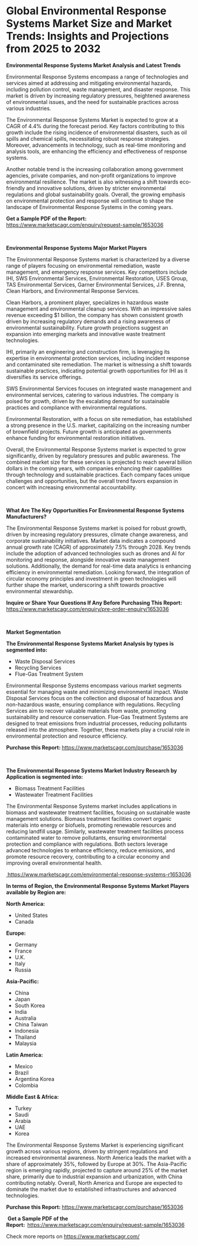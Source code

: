 <p><h1>Global Environmental Response Systems Market Size and Market Trends: Insights and Projections from 2025 to 2032</h1></p><p><strong>Environmental Response Systems Market Analysis and Latest Trends</strong></p>
<p><p>Environmental Response Systems encompass a range of technologies and services aimed at addressing and mitigating environmental hazards, including pollution control, waste management, and disaster response. This market is driven by increasing regulatory pressures, heightened awareness of environmental issues, and the need for sustainable practices across various industries.</p><p>The Environmental Response Systems Market is expected to grow at a CAGR of 4.4% during the forecast period. Key factors contributing to this growth include the rising incidence of environmental disasters, such as oil spills and chemical spills, necessitating robust response strategies. Moreover, advancements in technology, such as real-time monitoring and analysis tools, are enhancing the efficiency and effectiveness of response systems.</p><p>Another notable trend is the increasing collaboration among government agencies, private companies, and non-profit organizations to improve environmental resilience. The market is also witnessing a shift towards eco-friendly and innovative solutions, driven by stricter environmental regulations and global sustainability goals. Overall, the growing emphasis on environmental protection and response will continue to shape the landscape of Environmental Response Systems in the coming years.</p></p>
<p><strong>Get a Sample PDF of the Report:&nbsp;</strong> <a href="https://www.marketscagr.com/enquiry/request-sample/1653036?utm_campaign=2460&utm_medium=2&utm_source=Github&utm_content=ia&utm_term=08032025&utm_id=environmental-response-systems">https://www.marketscagr.com/enquiry/request-sample/1653036</a></p>
<p>&nbsp;</p>
<p><strong>Environmental Response Systems Major Market Players</strong></p>
<p><p>The Environmental Response Systems market is characterized by a diverse range of players focusing on environmental remediation, waste management, and emergency response services. Key competitors include IHI, SWS Environmental Services, Environmental Restoration, USES Group, TAS Environmental Services, Garner Environmental Services, J.F. Brenna, Clean Harbors, and Environmental Response Services.</p><p>Clean Harbors, a prominent player, specializes in hazardous waste management and environmental cleanup services. With an impressive sales revenue exceeding $1 billion, the company has shown consistent growth driven by increasing regulatory demands and a rising awareness of environmental sustainability. Future growth projections suggest an expansion into emerging markets and innovative waste treatment technologies.</p><p>IHI, primarily an engineering and construction firm, is leveraging its expertise in environmental protection services, including incident response and contaminated site remediation. The market is witnessing a shift towards sustainable practices, indicating potential growth opportunities for IHI as it diversifies its service offerings.</p><p>SWS Environmental Services focuses on integrated waste management and environmental services, catering to various industries. The company is poised for growth, driven by the escalating demand for sustainable practices and compliance with environmental regulations.</p><p>Environmental Restoration, with a focus on site remediation, has established a strong presence in the U.S. market, capitalizing on the increasing number of brownfield projects. Future growth is anticipated as governments enhance funding for environmental restoration initiatives.</p><p>Overall, the Environmental Response Systems market is expected to grow significantly, driven by regulatory pressures and public awareness. The combined market size for these services is projected to reach several billion dollars in the coming years, with companies enhancing their capabilities through technology and sustainable practices. Each company faces unique challenges and opportunities, but the overall trend favors expansion in concert with increasing environmental accountability.</p></p>
<p>&nbsp;</p>
<p><strong>What Are The Key Opportunities For Environmental Response Systems Manufacturers?</strong></p>
<p><p>The Environmental Response Systems market is poised for robust growth, driven by increasing regulatory pressures, climate change awareness, and corporate sustainability initiatives. Market data indicates a compound annual growth rate (CAGR) of approximately 7.5% through 2028. Key trends include the adoption of advanced technologies such as drones and AI for monitoring and response, alongside innovative waste management solutions. Additionally, the demand for real-time data analytics is enhancing efficiency in environmental remediation. Looking forward, the integration of circular economy principles and investment in green technologies will further shape the market, underscoring a shift towards proactive environmental stewardship.</p></p>
<p><strong>Inquire or Share Your Questions If Any Before Purchasing This Report:</strong> <a href="https://www.marketscagr.com/enquiry/pre-order-enquiry/1653036?utm_campaign=2460&utm_medium=2&utm_source=Github&utm_content=ia&utm_term=08032025&utm_id=environmental-response-systems">https://www.marketscagr.com/enquiry/pre-order-enquiry/1653036</a></p>
<p>&nbsp;</p>
<p><strong>Market Segmentation</strong></p>
<p><strong>The Environmental Response Systems Market Analysis by types is segmented into:</strong></p>
<p><ul><li>Waste Disposal Services</li><li>Recycling Services</li><li>Flue-Gas Treatment System</li></ul></p>
<p><p>Environmental Response Systems encompass various market segments essential for managing waste and minimizing environmental impact. Waste Disposal Services focus on the collection and disposal of hazardous and non-hazardous waste, ensuring compliance with regulations. Recycling Services aim to recover valuable materials from waste, promoting sustainability and resource conservation. Flue-Gas Treatment Systems are designed to treat emissions from industrial processes, reducing pollutants released into the atmosphere. Together, these markets play a crucial role in environmental protection and resource efficiency.</p></p>
<p><strong>Purchase this Report:&nbsp;</strong><a href="https://www.marketscagr.com/purchase/1653036?utm_campaign=2460&utm_medium=2&utm_source=Github&utm_content=ia&utm_term=08032025&utm_id=environmental-response-systems">https://www.marketscagr.com/purchase/1653036</a></p>
<p>&nbsp;</p>
<p><strong>The Environmental Response Systems Market Industry Research by Application is segmented into:</strong></p>
<p><ul><li>Biomass Treatment Facilities</li><li>Wastewater Treatment Facilities</li></ul></p>
<p><p>The Environmental Response Systems market includes applications in biomass and wastewater treatment facilities, focusing on sustainable waste management solutions. Biomass treatment facilities convert organic materials into energy or biofuels, promoting renewable resources and reducing landfill usage. Similarly, wastewater treatment facilities process contaminated water to remove pollutants, ensuring environmental protection and compliance with regulations. Both sectors leverage advanced technologies to enhance efficiency, reduce emissions, and promote resource recovery, contributing to a circular economy and improving overall environmental health.</p></p>
<p><a href="https://www.marketscagr.com/environmental-response-systems-r1653036?utm_campaign=2460&utm_medium=2&utm_source=Github&utm_content=ia&utm_term=08032025&utm_id=environmental-response-systems">&nbsp;https://www.marketscagr.com/environmental-response-systems-r1653036</a></p>
<p><strong>In terms of Region, the Environmental Response Systems Market Players available by Region are:</strong></p>
<p>
    <p> <strong> North America: </strong>
        <ul>
            <li>United States</li>
            <li>Canada</li>
        </ul>
        </p> 
    <p> <strong> Europe: </strong>
        <ul>
            <li>Germany</li>
            <li>France</li>
            <li>U.K.</li>
            <li>Italy</li>
            <li>Russia</li>
        </ul>
        </p> 
    <p> <strong> Asia-Pacific: </strong>
        <ul>
            <li>China</li>
            <li>Japan</li>
            <li>South Korea</li>
            <li>India</li>
            <li>Australia</li>
            <li>China Taiwan</li>
            <li>Indonesia</li>
            <li>Thailand</li>
            <li>Malaysia</li>
        </ul>
        </p> 
    <p> <strong> Latin America: </strong>
        <ul>
            <li>Mexico</li>
            <li>Brazil</li>
            <li>Argentina Korea</li>
            <li>Colombia</li>
        </ul>
        </p> 
    <p> <strong> Middle East & Africa: </strong>
        <ul>
            <li>Turkey</li>
            <li>Saudi</li>
            <li>Arabia</li>
            <li>UAE</li>
            <li>Korea</li>
        </ul>
    </p>
    </p>
<p><p>The Environmental Response Systems Market is experiencing significant growth across various regions, driven by stringent regulations and increased environmental awareness. North America leads the market with a share of approximately 35%, followed by Europe at 30%. The Asia-Pacific region is emerging rapidly, projected to capture around 25% of the market share, primarily due to industrial expansion and urbanization, with China contributing notably. Overall, North America and Europe are expected to dominate the market due to established infrastructures and advanced technologies.</p></p>
<p><strong>Purchase this Report: </strong><a href="https://www.marketscagr.com/purchase/1653036?utm_campaign=2460&utm_medium=2&utm_source=Github&utm_content=ia&utm_term=08032025&utm_id=environmental-response-systems">https://www.marketscagr.com/purchase/1653036</a></p>
<p>&nbsp;<strong>Get a Sample PDF of the Report:&nbsp;&nbsp;</strong><a href="https://www.marketscagr.com/enquiry/request-sample/1653036?utm_campaign=2460&utm_medium=2&utm_source=Github&utm_content=ia&utm_term=08032025&utm_id=environmental-response-systems">https://www.marketscagr.com/enquiry/request-sample/1653036</a></p>
<p><strong></strong></p>
<p>Check more reports on <a href="https://www.marketscagr.com/?utm_campaign=2460&utm_medium=2&utm_source=Github&utm_content=ia&utm_term=08032025&utm_id=environmental-response-systems">https://www.marketscagr.com/</a></p>